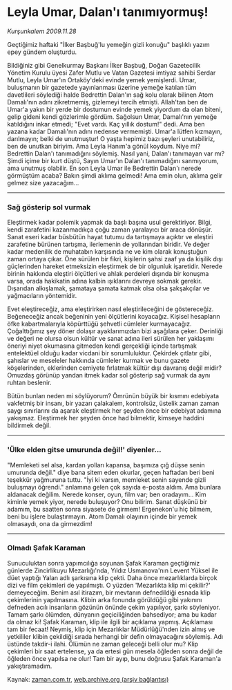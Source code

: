 # Leyla Umar, Dalan'ı tanımıyormuş!

*Kurşunkalem 2009.11.28*

<tr><td class="metin" colspan="2" style="padding-top: 20px; padding-left: 5px; ">Geçtiğimiz haftaki "İlker Başbuğ'lu yemeğin gizli konuğu" başlıklı yazım epey gündem oluşturdu.</td></tr><tr><td class="metin" colspan="2" style="padding-top: 20px; padding-left: 5px; "><p>Bildiğiniz gibi Genelkurmay Başkanı İlker Başbuğ, Doğan Gazetecilik Yönetim Kurulu üyesi Zafer Mutlu ve Vatan Gazetesi imtiyaz sahibi Serdar Mutlu, Leyla Umar'ın Ortaköy'deki evinde yemek yemişlerdi. Umar, buluşmanın bir gazetede yayınlanması üzerine yemeğe katılan tüm davetlileri söylediği halde Bedrettin Dalan'ın sağ kolu olarak bilinen Atom Damalı'nın adını zikretmemiş, gizlemeyi tercih etmişti. Allah'tan ben de Umar'a yakın bir yerde bir dostumun evinde yemek yiyordum da olan biteni, gelip gideni kendi gözlerimle gördüm. Sağolsun Umar, Damalı'nın yemeğe katıldığını inkar etmedi; "Evet vardı. Kaç yıllık dostum!" dedi. Ama ben yazana kadar Damalı'nın adını nedense vermemişti. Umar'a lütfen kızmayın, darılmayın; belki de unutmuştur! O yaşta hepimiz bazı şeyleri unutabiliriz, ben de unutkan biriyim. Ama Leyla Hanım'a gönül koydum. Niye mi? Bedrettin Dalan'ı tanımadığını söylemiş. Nasıl yani, Dalan'ı tanımayan var mı? Şimdi içime bir kurt düştü, Sayın Umar'ın Dalan'ı tanımadığını sanmıyorum, ama unutmuş olabilir. En son Leyla Umar ile Bedrettin Dalan'ı nerede görmüştüm acaba? Bakın şimdi aklıma gelmedi! Ama emin olun, aklıma gelir gelmez size yazacağım... 
<p><hr/>
<p><h3>Sağ gösterip sol vurmak</h3>
<p>Eleştirmek kadar polemik yapmak da başlı başına usul gerektiriyor. Bilgi, kendi zarafetini kazanmadıkça çoğu zaman yaralayıcı bir araca dönüşür. Sanat eseri kadar büsbütün hayat tutumu da tartışmaya açıktır ve eleştiri zarafetine bürünen tartışma, ilerlemenin de yollarından biridir. Ve değer kadar medenilik de muhatabın karşısında ne ve kim olarak konuştuğun zaman ortaya çıkar. Öne sürülen bir fikri, kişilerin şahsi zaaf ya da kişilik dışı güçlerinden hareket etmeksizin eleştirmek de bir olgunluk işaretidir. Nerede birinin hakkında eleştiri ölçütleri ve ahlak perdeleri dışında bir konuşma varsa, orada hakikatin adına kalbin ışıklarını devreye sokmak gerekir. Dışarıdan alkışlamak, şamataya şamata katmak olsa olsa şakşakçılar ve yağmacıların yöntemidir.
<p>Evet eleştireceğiz, ama eleştirirken nasıl eleştirileceğini de göstereceğiz. Beğeneceğiz ancak beğeninin yeni ölçütlerini koyacağız. Kişisel hesapların öfke kabartmalarıyla köpürttüğü şehvetli cümleler kurmayacağız. Çoğalttığımız şey döner dolaşır ayaklarımızdan bizi aşağılara çeker. Derinliği ve değeri ne olursa olsun kültür ve sanat adına ileri sürülen her yaklaşımı öneriyi niyet okumasına gitmeden kendi gerçekliği içinde tartışmak entelektüel olduğu kadar vicdani bir sorumluluktur. Çekirdek çıtlatır gibi, şahıslar ve meseleler hakkında cümleler kurmak ve bunu gazete köşelerinden, eklerinden cemiyete fırlatmak kültür dışı davranış değil midir? Omuzdaş görünüp yandan itmek kadar sol gösterip sağ vurmak da aynı ruhtan beslenir.
<p>Bütün bunları neden mi söylüyorum? Ömrünün büyük bir kısmını edebiyata vakfetmiş bir insanı, bir yazarı çalakalem, kontrolsüz, üstelik zaman zaman saygı sınırlarını da aşarak eleştirmek her şeyden önce bir edebiyat adamına yakışmaz. Eleştirmek her şeyden önce had bilmektir, kimseye haddini bildirmek değil.
<p><hr/>
<p><h3>'Ülke elden gitse umurunda değil!' diyenler...</h3>
<p>"Memleketi sel alsa, kardan yolları kapansa, başımıza çığ düşse senin umurunda değil." diye bana sitem eden okurlar, geçen haftadan beri beni teşekkür yağmuruna tuttu. "İyi ki varsın, memleket senin sayende gizli buluşmayı öğrendi." anlamına gelen çok sayıda e-posta aldım. Ama bunlara aldanacak değilim. Nerede konser, oyun, film var; ben oradayım... Kim kiminle yemek yiyor, nerede buluşuyor? Onu bilirim. Sanat düşkünü bir adamım, bu saatten sonra siyasete de girmem! Ergenekon'u hiç bilmem, beni bu işlere bulaştırmayın. Atom Damalı olayının içinde bir yemek olmasaydı, ona da girmezdim! 
<p><hr/>
<p><h3>Olmadı Şafak Karaman</h3>
<p>Sunuculuktan sonra yapımcılığa soyunan Şafak Karaman geçtiğimiz günlerde Zincirlikuyu Mezarlığı'nda, Yıldız Usmanova'nın Levent Yüksel ile düet yaptığı  Yalan adlı şarkısına klip çekti. Daha önce mezarlıklarda birçok dizi ve film çekimleri de yapılmıştı. O yüzden 'Mezarlıkta klip mi çekilir?' demeyeceğim. Benim asıl itirazım, bir mevtanın defnedildiği esnada klip çekimlerinin yapılmasına. Klibin arka fonunda görüldüğü gibi yakınını defneden acılı insanların gözünün önünde çekim yapılıyor, şarkı söyleniyor. Tamam şarkı ölümden, dünyanın geçiciliğinden bahsediyor; ama bu kadar da olmaz ki! Şafak Karaman, klip ile ilgili bir açıklama yapmış. Açıklaması tam bir fecaat! Neymiş, klip için Mezarlıklar Müdürlüğü'nden izin almış ve yetkililer klibin çekildiği sırada herhangi bir defin olmayacağını söylemiş. Adı üstünde takdir-i ilahi. Ölümün ne zaman geleceği belli olur mu? Klip çekimleri bir saat ertelense, ya da ertesi gün mesela öğleden sonra değil de öğleden önce yapılsa ne olur! Tam bir ayıp, bunu doğrusu Şafak Karaman'a yakıştıramadım. <br/></p></p></p></p></p></p></p></p></p></p></p></p></td></tr>

Kaynak: [zaman.com.tr](http://zaman.com.tr/yazar.do?yazino=920855), [web.archive.org (arşiv bağlantısı)](http://web.archive.org/web/20100110075656/http://zaman.com.tr:80/yazar.do?yazino=920855)
